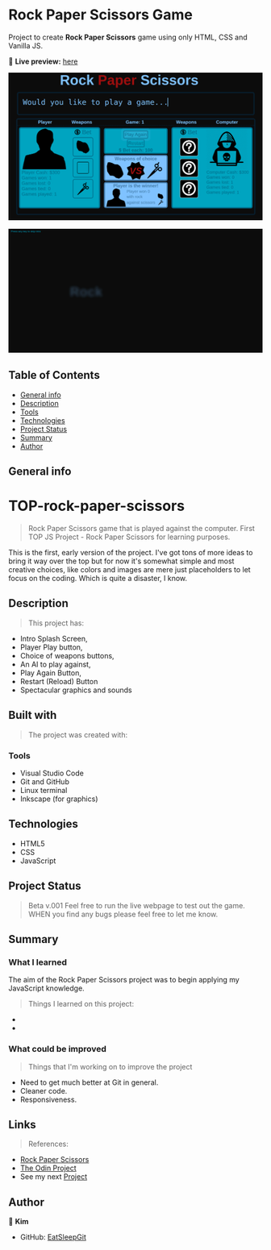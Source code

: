 # Rock Paper Scissors Game

Project to create **Rock Paper Scissors** game using only HTML, CSS and Vanilla JS.

🔗 **Live preview:** [here](https://eatsleepgit.github.io/TOP-rock-paper-scissors/)

![Screenshot](/images/screenshot.png)

![preview gif](/images/preview.gif) 

## Table of Contents
* [General info](#general-info)
* [Description](#description)
* [Tools](#tools)
* [Technologies](#technologies)
* [Project Status](#project-status)
* [Summary](#summary)
* [Author](#author)

## General info
# TOP-rock-paper-scissors
> Rock Paper Scissors game that is played against the computer. 
First TOP JS Project - Rock Paper Scissors for learning purposes.

This is the first, early version of the project.
I've got tons of more ideas to bring it way over the top but for now
it's somewhat simple and most creative choices, like colors and images 
are mere just placeholders to let focus on the coding. Which is quite a disaster,
I know.

## Description
> This project has:
* Intro Splash Screen,
* Player Play button,
* Choice of weapons buttons,
* An AI to play against,
* Play Again Button,
* Restart (Reload) Button
* Spectacular graphics and sounds
  
## Built with
> The project was created with:
### Tools
* Visual Studio Code
* Git and GitHub
* Linux terminal
* Inkscape (for graphics) 
## Technologies
* HTML5
* CSS
* JavaScript

## Project Status
> Beta v.001
Feel free to run the live webpage to test out the game. WHEN you find any bugs please feel free to let me know. 

## Summary

### What I learned
The aim of the Rock Paper Scissors project was to begin applying my JavaScript knowledge. 
> Things I learned on this project:
*
*

### What could be improved
> Things that I'm working on to improve the project
* Need to get much better at Git in general.
* Cleaner code.
* Responsiveness.

## Links
> References:
  * [Rock Paper Scissors](https://en.wikipedia.org/wiki/Rock%E2%80%93paper%E2%80%93scissors)
  * [The Odin Project](https://www.theodinproject.com/courses/foundations/lessons/rock-paper-scissors#introduction)
  * See my next [Project](https://github.com/)


## Author

👤 **Kim**
* GitHub: [EatSleepGit](https://github.com/EatSleepGit)